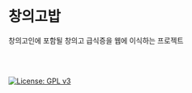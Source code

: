 # 창의고밥
<p>창의고인에 포함될 창의고 급식증을 웹에 이식하는 프로젝트</p>

<br>

<br>

[![License: GPL v3](https://img.shields.io/badge/License-GPLv3-blue.svg)](https://www.gnu.org/licenses/gpl-3.0)


